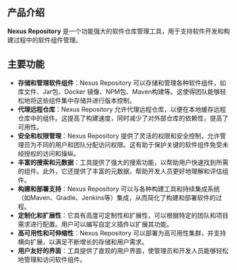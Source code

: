 ## 产品介绍

**Nexus Repository** 是一个功能强大的软件仓库管理工具，用于支持软件开发和构建过程中的软件组件管理。

## 主要功能

- **存储和管理软件组件**：Nexus Repository 可以存储和管理各种软件组件，如库文件、Jar包、Docker 镜像、NPM包、Maven构建等。这使得团队能够轻松地将这些组件集中存储并进行版本控制。
- **代理远程仓库**：Nexus Repository 允许代理远程仓库，以便在本地缓存远程仓库中的组件。这提高了构建速度，同时减少了对外部仓库的依赖性，提高了可用性。
- **安全和权限管理**：Nexus Repository 提供了灵活的权限和安全控制，允许管理员为不同的用户和团队分配访问权限。这有助于保护关键的软件组件免受未经授权的访问和操纵。
- **丰富的搜索和元数据**：工具提供了强大的搜索功能，以帮助用户快速找到所需的组件。此外，它还提供了丰富的元数据，帮助开发人员更好地理解和评估组件。
- **构建和部署支持**：Nexus Repository 可以与各种构建工具和持续集成系统（如Maven、Gradle、Jenkins等）集成，从而简化了构建和部署软件的过程。
- **定制化和扩展性**：它具有高度可定制性和扩展性，可以根据特定的团队和项目需求进行配置。用户可以编写自定义插件以扩展其功能。
- **高可用性和可伸缩性**：Nexus Repository 可以部署为高可用性集群，并支持横向扩展，以满足不断增长的存储和用户需求。
- **用户友好的界面**：工具提供了直观的用户界面，使管理员和开发人员能够轻松地管理和访问软件组件。
